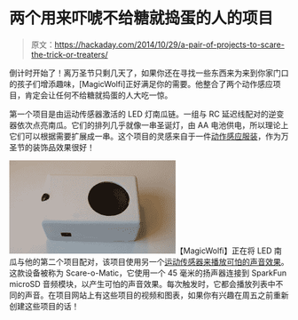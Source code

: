 # 两个用来吓唬不给糖就捣蛋的人的项目

> 原文：<https://hackaday.com/2014/10/29/a-pair-of-projects-to-scare-the-trick-or-treaters/>

倒计时开始了！离万圣节只剩几天了，如果你还在寻找一些东西来为来到你家门口的孩子们增添趣味，[MagicWolfi]正好满足你的需要。他整合了两个动作感应项目，肯定会让任何不给糖就捣蛋的人大吃一惊。

第一个项目是由运动传感器激活的 LED 灯南瓜链。一组与 RC 延迟线配对的逆变器依次点亮南瓜。它们的排列几乎就像一串圣诞灯，由 AA 电池供电，所以理论上它们可以根据需要扩展成一串。这个项目的灵感来自于一件[动作感应服装](http://hackaday.com/2011/06/01/jeris-dress-lights-up-when-someone-invades-her-personal-space-step-back-nerds/)，作为万圣节的装饰品效果很好！

![9378581414283863206](img/71d95a1a1411a95238007e9d0962fd59.png)【MagicWolfi】正在将 LED 南瓜与他的第二个项目配对，该项目使用另一个[运动传感器来播放可怕的声音效果](http://hackaday.io/project/3238-scare-o-matic)。这款设备被称为 Scare-o-Matic，它使用一个 45 毫米的扬声器连接到 SparkFun microSD 音频模块，以产生可怕的声音效果。每次触发时，它都会播放列表中不同的声音。在项目网站上有这些项目的视频和图表，如果你有兴趣在周五之前重新创建这些项目的话！